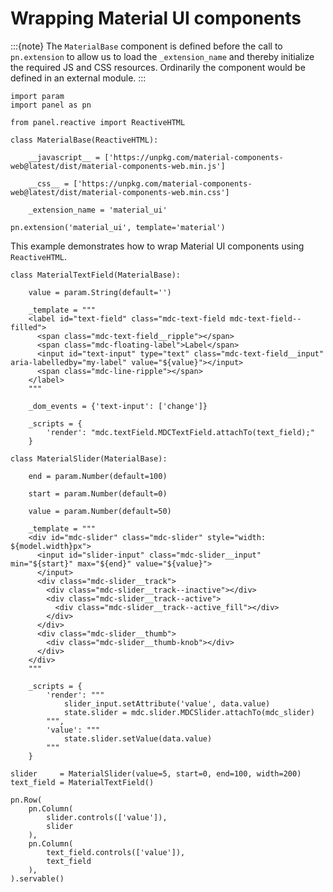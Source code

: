 # Wrapping Material UI components

:::{note}
The `MaterialBase` component is defined before the call to `pn.extension` to allow us to load the `_extension_name` and thereby initialize the required JS and CSS resources. Ordinarily the component would be defined in an external module.
:::

```{pyodide}
import param
import panel as pn

from panel.reactive import ReactiveHTML

class MaterialBase(ReactiveHTML):

    __javascript__ = ['https://unpkg.com/material-components-web@latest/dist/material-components-web.min.js']

    __css__ = ['https://unpkg.com/material-components-web@latest/dist/material-components-web.min.css']

    _extension_name = 'material_ui'

pn.extension('material_ui', template='material')
```

This example demonstrates how to wrap Material UI components using `ReactiveHTML`.

```{pyodide}
class MaterialTextField(MaterialBase):

    value = param.String(default='')

    _template = """
    <label id="text-field" class="mdc-text-field mdc-text-field--filled">
      <span class="mdc-text-field__ripple"></span>
      <span class="mdc-floating-label">Label</span>
      <input id="text-input" type="text" class="mdc-text-field__input" aria-labelledby="my-label" value="${value}"></input>
      <span class="mdc-line-ripple"></span>
    </label>
    """

    _dom_events = {'text-input': ['change']}

    _scripts = {
        'render': "mdc.textField.MDCTextField.attachTo(text_field);"
    }

class MaterialSlider(MaterialBase):

    end = param.Number(default=100)

    start = param.Number(default=0)

    value = param.Number(default=50)

    _template = """
    <div id="mdc-slider" class="mdc-slider" style="width: ${model.width}px">
      <input id="slider-input" class="mdc-slider__input" min="${start}" max="${end}" value="${value}">
      </input>
      <div class="mdc-slider__track">
        <div class="mdc-slider__track--inactive"></div>
        <div class="mdc-slider__track--active">
          <div class="mdc-slider__track--active_fill"></div>
        </div>
      </div>
      <div class="mdc-slider__thumb">
        <div class="mdc-slider__thumb-knob"></div>
      </div>
    </div>
    """

    _scripts = {
        'render': """
            slider_input.setAttribute('value', data.value)
            state.slider = mdc.slider.MDCSlider.attachTo(mdc_slider)
        """,
        'value': """
            state.slider.setValue(data.value)
        """
    }

slider     = MaterialSlider(value=5, start=0, end=100, width=200)
text_field = MaterialTextField()

pn.Row(
    pn.Column(
        slider.controls(['value']),
        slider
    ),
    pn.Column(
        text_field.controls(['value']),
        text_field
    ),
).servable()
```

